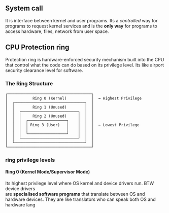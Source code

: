 ## System call
It is interface between kernel and user programs. Its a *controlled* way for programs to request kernel services and is the **only way** for programs to access hardware, files, network
from user space.

## CPU Protection ring
Protection ring is hardware-enforced security mechanism built into the CPU that control what the code can do based on its privilege level. Its like airport security clearance level
for software.

### The Ring Structure
```
┌─────────────────────────────────────┐
│           Ring 0 (Kernel)           │  ← Highest Privilege
│  ┌───────────────────────────────┐  │
│  │        Ring 1 (Unused)        │  │
│  │  ┌─────────────────────────┐  │  │
│  │  │     Ring 2 (Unused)     │  │  │
│  │  │  ┌─────────────────┐    │  │  │
│  │  │  │ Ring 3 (User)   │    │  │  │  ← Lowest Privilege
│  │  │  │                 │    │  │  │
│  │  │  └─────────────────┘    │  │  │
│  │  └─────────────────────────┘  │  │
│  └───────────────────────────────┘  │
└─────────────────────────────────────┘
```

### ring privilege levels
#### Ring 0 (Kernel Mode/Supervisor Mode)
Its highest privilege level where OS kernel and device drivers run. BTW device drivers  
are **specialised software programs** that translate between OS and hardware devices. They
are like translators who can speak both OS and hardware lang
